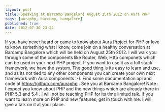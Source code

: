 ```yaml
---
layout: post
title: Speaking at Barcamp Bangalore August 25th 2012 on Aura PHP
tags: [auraphp, barcamp, bangalore]
published: true
date: 2012-07-30 23:24
---
```

If you have never heard or came to know about Aura Project for PHP or love to know something what I know, come join on a healthy conversation at Barcamp Bangalore which will be held on August 25th 2012. I will walk you through some of the components like Router, Web, Http componets which can be used in your next PHP project. If you want to use it as a full stack framework, we have the system. The good thing is its easy to learn and use, and as its not tied to any other components you can create your own next framework with Aura components :-). Find some documentation api and code at https://github.com/auraphp . See you at Barcamp Bangalore! Note : I expect you know about PHP and the new things which are already there in PHP 5.3 and 5.4 . I will not be teaching PHP for its time limited talk. If you want to learn more on PHP and new features, get in touch with me. I will give a talk on it at your place.  
